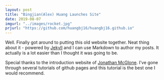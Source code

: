 ```yaml
---
layout: post
title: "Bingjian(Alex) Huang Launches Site"
date: 2019-08-07
imgurl: "../images/rocket.jpg"
prjurl: "https://github.com/huangbj16/huangbj16.github.io"
---
```


Well. Finally got around to putting this old website together. Neat thing about it - powered by [Jekyll](http://jekyllrb.com) and I can use Markdown to author my posts. It actually is a lot easier than I thought it was going to be.

Special thanks to the introduction website of [Jonathan McGlone](http://jmcglone.com/guides/github-pages/). I've gone through several tutorials of github pages and this tutorial is the best one I would recommend.
